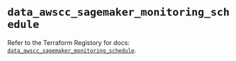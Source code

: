 # `data_awscc_sagemaker_monitoring_schedule`

Refer to the Terraform Registory for docs: [`data_awscc_sagemaker_monitoring_schedule`](https://registry.terraform.io/providers/hashicorp/awscc/0.70.0/docs/data-sources/sagemaker_monitoring_schedule).
